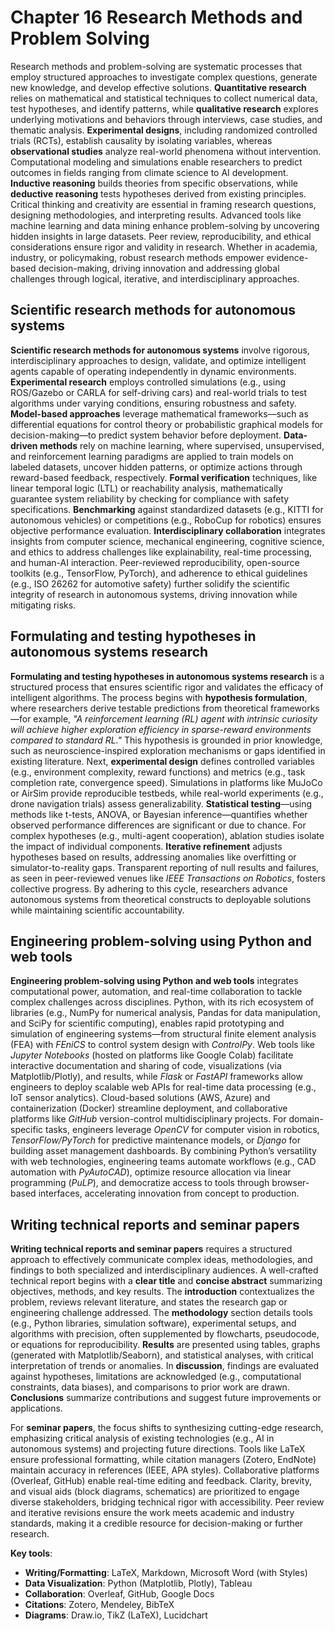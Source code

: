 # Chapter 16 Research Methods and Problem Solving

Research methods and problem-solving are systematic processes that employ structured approaches to investigate complex questions, generate new knowledge, and develop effective solutions. **Quantitative research** relies on mathematical and statistical techniques to collect numerical data, test hypotheses, and identify patterns, while **qualitative research** explores underlying motivations and behaviors through interviews, case studies, and thematic analysis. **Experimental designs**, including randomized controlled trials (RCTs), establish causality by isolating variables, whereas **observational studies** analyze real-world phenomena without intervention. Computational modeling and simulations enable researchers to predict outcomes in fields ranging from climate science to AI development. **Inductive reasoning** builds theories from specific observations, while **deductive reasoning** tests hypotheses derived from existing principles. Critical thinking and creativity are essential in framing research questions, designing methodologies, and interpreting results. Advanced tools like machine learning and data mining enhance problem-solving by uncovering hidden insights in large datasets. Peer review, reproducibility, and ethical considerations ensure rigor and validity in research. Whether in academia, industry, or policymaking, robust research methods empower evidence-based decision-making, driving innovation and addressing global challenges through logical, iterative, and interdisciplinary approaches.

## Scientific research methods for autonomous systems

**Scientific research methods for autonomous systems** involve rigorous, interdisciplinary approaches to design, validate, and optimize intelligent agents capable of operating independently in dynamic environments. **Experimental research** employs controlled simulations (e.g., using ROS/Gazebo or CARLA for self-driving cars) and real-world trials to test algorithms under varying conditions, ensuring robustness and safety. **Model-based approaches** leverage mathematical frameworks—such as differential equations for control theory or probabilistic graphical models for decision-making—to predict system behavior before deployment. **Data-driven methods** rely on machine learning, where supervised, unsupervised, and reinforcement learning paradigms are applied to train models on labeled datasets, uncover hidden patterns, or optimize actions through reward-based feedback, respectively. **Formal verification** techniques, like linear temporal logic (LTL) or reachability analysis, mathematically guarantee system reliability by checking for compliance with safety specifications. **Benchmarking** against standardized datasets (e.g., KITTI for autonomous vehicles) or competitions (e.g., RoboCup for robotics) ensures objective performance evaluation. **Interdisciplinary collaboration** integrates insights from computer science, mechanical engineering, cognitive science, and ethics to address challenges like explainability, real-time processing, and human-AI interaction. Peer-reviewed reproducibility, open-source toolkits (e.g., TensorFlow, PyTorch), and adherence to ethical guidelines (e.g., ISO 26262 for automotive safety) further solidify the scientific integrity of research in autonomous systems, driving innovation while mitigating risks.

## Formulating and testing hypotheses in autonomous systems research

**Formulating and testing hypotheses in autonomous systems research** is a structured process that ensures scientific rigor and validates the efficacy of intelligent algorithms. The process begins with **hypothesis formulation**, where researchers derive testable predictions from theoretical frameworks—for example, *"A reinforcement learning (RL) agent with intrinsic curiosity will achieve higher exploration efficiency in sparse-reward environments compared to standard RL."* This hypothesis is grounded in prior knowledge, such as neuroscience-inspired exploration mechanisms or gaps identified in existing literature. Next, **experimental design** defines controlled variables (e.g., environment complexity, reward functions) and metrics (e.g., task completion rate, convergence speed). Simulations in platforms like MuJoCo or AirSim provide reproducible testbeds, while real-world experiments (e.g., drone navigation trials) assess generalizability. **Statistical testing**—using methods like t-tests, ANOVA, or Bayesian inference—quantifies whether observed performance differences are significant or due to chance. For complex hypotheses (e.g., multi-agent cooperation), ablation studies isolate the impact of individual components. **Iterative refinement** adjusts hypotheses based on results, addressing anomalies like overfitting or simulator-to-reality gaps. Transparent reporting of null results and failures, as seen in peer-reviewed venues like *IEEE Transactions on Robotics*, fosters collective progress. By adhering to this cycle, researchers advance autonomous systems from theoretical constructs to deployable solutions while maintaining scientific accountability.

## Engineering problem-solving using Python and web tools

**Engineering problem-solving using Python and web tools** integrates computational power, automation, and real-time collaboration to tackle complex challenges across disciplines. Python, with its rich ecosystem of libraries (e.g., NumPy for numerical analysis, Pandas for data manipulation, and SciPy for scientific computing), enables rapid prototyping and simulation of engineering systems—from structural finite element analysis (FEA) with *FEniCS* to control system design with *ControlPy*. Web tools like *Jupyter Notebooks* (hosted on platforms like Google Colab) facilitate interactive documentation and sharing of code, visualizations (via Matplotlib/Plotly), and results, while *Flask* or *FastAPI* frameworks allow engineers to deploy scalable web APIs for real-time data processing (e.g., IoT sensor analytics). Cloud-based solutions (AWS, Azure) and containerization (Docker) streamline deployment, and collaborative platforms like *GitHub* version-control multidisciplinary projects. For domain-specific tasks, engineers leverage *OpenCV* for computer vision in robotics, *TensorFlow/PyTorch* for predictive maintenance models, or *Django* for building asset management dashboards. By combining Python’s versatility with web technologies, engineering teams automate workflows (e.g., CAD automation with *PyAutoCAD*), optimize resource allocation via linear programming (*PuLP*), and democratize access to tools through browser-based interfaces, accelerating innovation from concept to production.

## Writing technical reports and seminar papers

**Writing technical reports and seminar papers** requires a structured approach to effectively communicate complex ideas, methodologies, and findings to both specialized and interdisciplinary audiences. A well-crafted technical report begins with a **clear title** and **concise abstract** summarizing objectives, methods, and key results. The **introduction** contextualizes the problem, reviews relevant literature, and states the research gap or engineering challenge addressed. The **methodology** section details tools (e.g., Python libraries, simulation software), experimental setups, and algorithms with precision, often supplemented by flowcharts, pseudocode, or equations for reproducibility. **Results** are presented using tables, graphs (generated with Matplotlib/Seaborn), and statistical analyses, with critical interpretation of trends or anomalies. In **discussion**, findings are evaluated against hypotheses, limitations are acknowledged (e.g., computational constraints, data biases), and comparisons to prior work are drawn. **Conclusions** summarize contributions and suggest future improvements or applications.  

For **seminar papers**, the focus shifts to synthesizing cutting-edge research, emphasizing critical analysis of existing technologies (e.g., AI in autonomous systems) and projecting future directions. Tools like LaTeX ensure professional formatting, while citation managers (Zotero, EndNote) maintain accuracy in references (IEEE, APA styles). Collaborative platforms (Overleaf, GitHub) enable real-time editing and feedback. Clarity, brevity, and visual aids (block diagrams, schematics) are prioritized to engage diverse stakeholders, bridging technical rigor with accessibility. Peer review and iterative revisions ensure the work meets academic and industry standards, making it a credible resource for decision-making or further research.  

**Key tools**:  
- **Writing/Formatting**: LaTeX, Markdown, Microsoft Word (with Styles)  
- **Data Visualization**: Python (Matplotlib, Plotly), Tableau  
- **Collaboration**: Overleaf, GitHub, Google Docs  
- **Citations**: Zotero, Mendeley, BibTeX  
- **Diagrams**: Draw.io, TikZ (LaTeX), Lucidchart  





